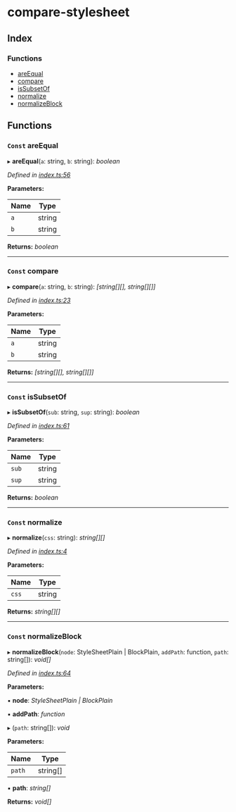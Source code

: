 
# compare-stylesheet

## Index

### Functions

* [areEqual](README.md#const-areequal)
* [compare](README.md#const-compare)
* [isSubsetOf](README.md#const-issubsetof)
* [normalize](README.md#const-normalize)
* [normalizeBlock](README.md#const-normalizeblock)

## Functions

### `Const` areEqual

▸ **areEqual**(`a`: string, `b`: string): *boolean*

*Defined in [index.ts:56](https://github.com/tbjgolden/compare-stylesheet/blob/d12097f/src/index.ts#L56)*

**Parameters:**

Name | Type |
------ | ------ |
`a` | string |
`b` | string |

**Returns:** *boolean*

___

### `Const` compare

▸ **compare**(`a`: string, `b`: string): *[string[][], string[][]]*

*Defined in [index.ts:23](https://github.com/tbjgolden/compare-stylesheet/blob/d12097f/src/index.ts#L23)*

**Parameters:**

Name | Type |
------ | ------ |
`a` | string |
`b` | string |

**Returns:** *[string[][], string[][]]*

___

### `Const` isSubsetOf

▸ **isSubsetOf**(`sub`: string, `sup`: string): *boolean*

*Defined in [index.ts:61](https://github.com/tbjgolden/compare-stylesheet/blob/d12097f/src/index.ts#L61)*

**Parameters:**

Name | Type |
------ | ------ |
`sub` | string |
`sup` | string |

**Returns:** *boolean*

___

### `Const` normalize

▸ **normalize**(`css`: string): *string[][]*

*Defined in [index.ts:4](https://github.com/tbjgolden/compare-stylesheet/blob/d12097f/src/index.ts#L4)*

**Parameters:**

Name | Type |
------ | ------ |
`css` | string |

**Returns:** *string[][]*

___

### `Const` normalizeBlock

▸ **normalizeBlock**(`node`: StyleSheetPlain | BlockPlain, `addPath`: function, `path`: string[]): *void[]*

*Defined in [index.ts:64](https://github.com/tbjgolden/compare-stylesheet/blob/d12097f/src/index.ts#L64)*

**Parameters:**

▪ **node**: *StyleSheetPlain | BlockPlain*

▪ **addPath**: *function*

▸ (`path`: string[]): *void*

**Parameters:**

Name | Type |
------ | ------ |
`path` | string[] |

▪ **path**: *string[]*

**Returns:** *void[]*
